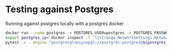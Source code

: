 # Testing against Postgres

Running against postgres locally with a postgres docker

```bash
docker run --name postgres -e POSTGRES_USER=postgres -e POSTGRES_PASSWORD=postgres -e POSTGRES_DB=aq_db -p 5455:5432 postgres:latest
export postgres_ip=`docker inspect -f '\{\{range.NetworkSettings.Networks\}\}\{\{.IPAddress\}\}\{\{end\}\}' postgres`
pytest -x --engine "postgresql+psycopg2://postgres:postgres@${postgres_ip}/aq_db"
```
